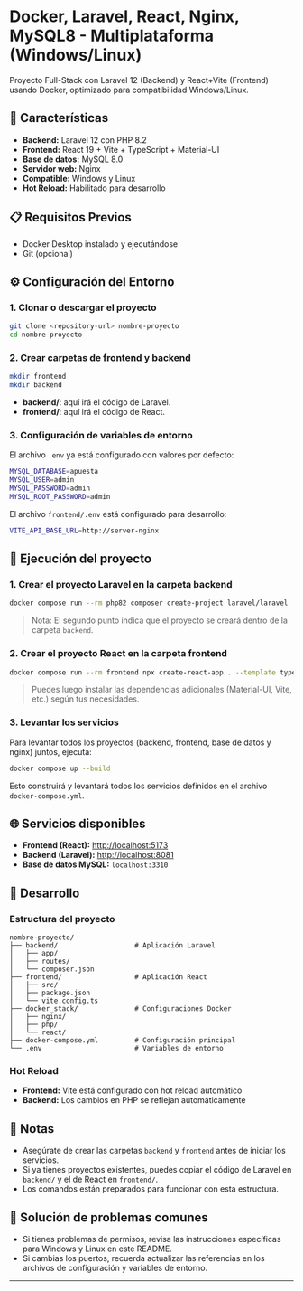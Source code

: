 # Docker, Laravel, React, Nginx, MySQL8 - Multiplataforma (Windows/Linux)

Proyecto Full-Stack con Laravel 12 (Backend) y React+Vite (Frontend) usando Docker, optimizado para compatibilidad Windows/Linux.

## 🚀 Características

- **Backend:** Laravel 12 con PHP 8.2
- **Frontend:** React 19 + Vite + TypeScript + Material-UI
- **Base de datos:** MySQL 8.0
- **Servidor web:** Nginx
- **Compatible:** Windows y Linux
- **Hot Reload:** Habilitado para desarrollo

## 📋 Requisitos Previos

- Docker Desktop instalado y ejecutándose
- Git (opcional)

## ⚙️ Configuración del Entorno

### 1. Clonar o descargar el proyecto

```bash
git clone <repository-url> nombre-proyecto
cd nombre-proyecto
```

### 2. Crear carpetas de frontend y backend

```bash
mkdir frontend
mkdir backend
```

- **backend/**: aquí irá el código de Laravel.
- **frontend/**: aquí irá el código de React.

### 3. Configuración de variables de entorno

El archivo `.env` ya está configurado con valores por defecto:
```bash
MYSQL_DATABASE=apuesta
MYSQL_USER=admin
MYSQL_PASSWORD=admin
MYSQL_ROOT_PASSWORD=admin
```

El archivo `frontend/.env` está configurado para desarrollo:
```bash
VITE_API_BASE_URL=http://server-nginx
```

## 🚀 Ejecución del proyecto

### 1. Crear el proyecto Laravel en la carpeta backend

```bash
docker compose run --rm php82 composer create-project laravel/laravel . .
```
> Nota: El segundo punto indica que el proyecto se creará dentro de la carpeta `backend`.

### 2. Crear el proyecto React en la carpeta frontend

```bash
docker compose run --rm frontend npx create-react-app . --template typescript
```
> Puedes luego instalar las dependencias adicionales (Material-UI, Vite, etc.) según tus necesidades.

### 3. Levantar los servicios

Para levantar todos los proyectos (backend, frontend, base de datos y nginx) juntos, ejecuta:

```bash
docker compose up --build
```

Esto construirá y levantará todos los servicios definidos en el archivo `docker-compose.yml`.

## 🌐 Servicios disponibles

- **Frontend (React):** [http://localhost:5173](http://localhost:5173)
- **Backend (Laravel):** [http://localhost:8081](http://localhost:8081)
- **Base de datos MySQL:** `localhost:3310`

## 🔧 Desarrollo

### Estructura del proyecto

```
nombre-proyecto/
├── backend/                   # Aplicación Laravel
│   ├── app/
│   ├── routes/
│   └── composer.json
├── frontend/                  # Aplicación React
│   ├── src/
│   ├── package.json
│   └── vite.config.ts
├── docker_stack/              # Configuraciones Docker
│   ├── nginx/
│   ├── php/
│   └── react/
├── docker-compose.yml         # Configuración principal
└── .env                       # Variables de entorno
```

### Hot Reload

- **Frontend:** Vite está configurado con hot reload automático
- **Backend:** Los cambios en PHP se reflejan automáticamente

## 📝 Notas

- Asegúrate de crear las carpetas `backend` y `frontend` antes de iniciar los servicios.
- Si ya tienes proyectos existentes, puedes copiar el código de Laravel en `backend/` y el de React en `frontend/`.
- Los comandos están preparados para funcionar con esta estructura.

## 🐛 Solución de problemas comunes

- Si tienes problemas de permisos, revisa las instrucciones específicas para Windows y Linux en este README.
- Si cambias los puertos, recuerda actualizar las referencias en los archivos de configuración y variables de entorno.

---
